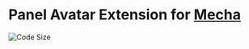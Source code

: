 Panel Avatar Extension for [Mecha](https://github.com/mecha-cms/mecha)
======================================================================

![Code Size](https://img.shields.io/github/languages/code-size/mecha-cms/x.panel.avatar?color=%23444&style=for-the-badge)